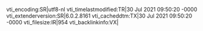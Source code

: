 vti_encoding:SR|utf8-nl
vti_timelastmodified:TR|30 Jul 2021 09:50:20 -0000
vti_extenderversion:SR|6.0.2.8161
vti_cacheddtm:TX|30 Jul 2021 09:50:20 -0000
vti_filesize:IR|954
vti_backlinkinfo:VX|
